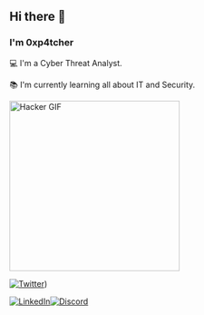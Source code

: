 <!--
**0xp4tcher/0xp4tcher** is a ✨ _special_ ✨ repository because its `README.md` (this file) appears on your GitHub profile.

Here are some ideas to get you started:

- 🔭 I’m currently working on ...
- 🌱 I’m currently learning ...
- 👯 I’m looking to collaborate on ...
- 🤔 I’m looking for help with ...
- 💬 Ask me about ...
- 📫 How to reach me: ...
- 😄 Pronouns: ...
- ⚡ Fun fact: ...
-->

## Hi there 👋

### I'm 0xp4tcher

:computer: I'm a Cyber Threat Analyst.

:books: I'm currently learning all about IT and Security.

<img src="https://media.giphy.com/media/l2SpLKaWuk8YjTw2c/giphy.gif" width="300" alt="Hacker GIF">

[![Twitter](https://img.shields.io/badge/Twitter-000?style=for-the-badge&logo=twitter)]([https://x.com/0xp4tcher))

[![LinkedIn](https://img.shields.io/badge/LinkedIn-000?style=for-the-badge&logo=linkedin&logoColor=0E76A8)](https://www.linkedin.com/in/sashwin-0xp4tcher)[![Discord](https://img.shields.io/badge/Discord-000?style=for-the-badge&logo=discord)](https://www.discord.com/in/0xp4tcher/)

